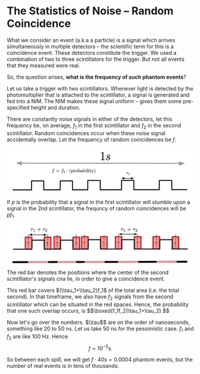 # The Statistics of Noise – Random Coincidence

What we consider an event (a.k.a a particle) is a signal which arrives simultaneously in multiple detectors – the scientific term for this is a coincidence event. These detectors constitute the trigger. We used a combination of two to three scintillators for the trigger. But not all events that they measured were real. 

So, the question arises, **what is the frequency of such phantom events**?

Let us take a trigger with two scintillators. Whenever light is detected by the photomultiplier that is attached to the scintillator, a signal is generated and fed into a NIM. The NIM makes these signal uniform – gives them some pre-specified height and duration. 

There are constantly noise  signals in either of the detectors, let this frequency be, on average, $f_1$ in the first scintillator and $f_2$ in the second scintillator. Random coincidences occur when these noise signal accidentally overlap. Let the frequency of random coincidences be $f$.

<img src="../articles/images/rando0.jpg" width="600px" height="auto">

If $p$ is the probability that a signal in the first scintillator will stumble upon a signal in the 2nd scintillator, the frequncy of random coincidences will be $pf_1$.

<img src="../articles/images/rando1.jpg" width="600px" height="auto">
The red bar denotes the positions where the center of the second scintillator's signals cna lie, in order to give a coincidence event.

This red bar covers $(\\tau_1+\\tau_2)f_1$ of the total area (i.e. the total second). In that timeframe, we also have $f_2$ signals from the second scintillator which can be situated in the red spaces. Hence, the probability that one such overlap occurs, is
$$\\boxed{f_1f_2(\\tau_1+\\tau_2).$$

Now let's go over the numbers. $\\tau$$ are on the order of nanoseconds, something like 20 to 50 ns. Let us take 50 ns for the pessimistic case. $f_1$ and $f_2$ are like 100 Hz. Hence
$$ f = 10^{-5} s.$$

So between each spill, we will get $f\cdot 40s=0.0004$ phantom events, but the number of real events is in tens of thousands.
